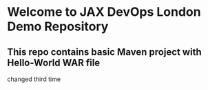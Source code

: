 # Welcome to JAX DevOps London Demo Repository
## This repo contains basic Maven project with Hello-World WAR file 

changed third time
